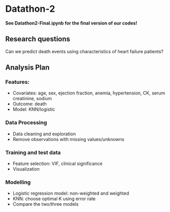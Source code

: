 # Datathon-2

**See Datathon2-Final.ipynb for the final version of our codes!**

## Research questions

Can we predict death events using characteristics of heart failure patients?

## Analysis Plan

### Features: 
* Covariates: age, sex, ejection fraction, anemia, hypertension, CK, serum creatinine, sodium
* Outcome: death
* Model: KNN/logistic

### Data Processing 
* Data cleaning and exploration
* Remove observations with missing values/unknowns

### Training and test data
* Feature selection: VIF, clinical significance
* Visualization

### Modelling
* Logistic regression model: non-weighted and weighted
* KNN: choose optimal K using error rate
* Compare the two/three models
